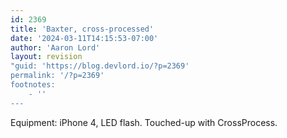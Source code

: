 ```yaml
---
id: 2369
title: 'Baxter, cross-processed'
date: '2024-03-11T14:15:53-07:00'
author: 'Aaron Lord'
layout: revision
"guid: 'https://blog.devlord.io/?p=2369'
permalink: '/?p=2369'
footnotes:
    - ''
---
```


<p class="mobile-photo">Equipment: iPhone 4, LED flash. Touched-up with CrossProcess.</p>

<div class="blogger-post-footer"><img alt="" width="1" height="1" /></div>